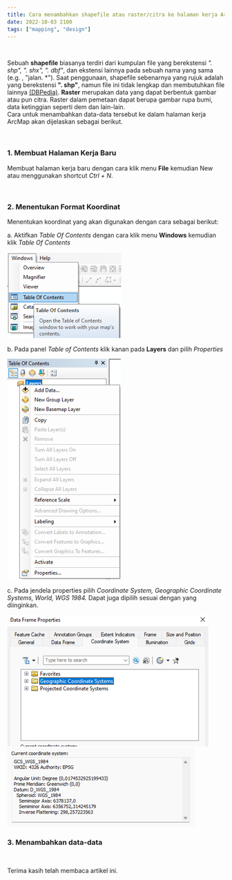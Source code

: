 ```yaml
---
title: Cara menambahkan shapefile atau raster/citra ke halaman kerja ArcMap
date: 2022-10-03 2100
tags: ["mapping", "design"]
---
```


<br>

 Sebuah **shapefile** biasanya terdiri dari kumpulan file yang berekstensi *". shp", ". shx", ". dbf"*, dan ekstensi lainnya pada sebuah nama yang sama (e.g. , "jalan. *"). Saat penggunaan, shapefile sebenarnya yang rujuk adalah yang berekstensi **". shp"**, namun file ini tidak lengkap dan membutuhkan file lainnya [(DBPedia)](http://id.dbpedia.org/page/Shapefile). **Raster** merupakan data yang dapat berbentuk gambar atau pun citra. Raster dalam pemetaan dapat berupa gambar rupa bumi, data ketinggian seperti dem dan lain-lain.
<br>
Cara untuk menambahkan data-data tersebut ke dalam halaman kerja ArcMap akan dijelaskan sebagai berikut.

<br>

### 1. Membuat Halaman Kerja Baru

Membuat halaman kerja baru dengan cara klik menu **File** kemudian New atau menggunakan shortcut *Ctrl + N*.

<br>

### 2. Menentukan Format Koordinat

Menentukan koordinat yang akan digunakan dengan cara sebagai berikut:

a. Aktifkan *Table Of Contents* dengan cara klik menu **Windows** kemudian klik *Table Of Contents*

![](./1.png)<br>

b. Pada panel *Table of Contents* klik kanan pada **Layers** dan pilih *Properties*

![](./2.png)<br>

c. Pada jendela properties pilih *Coordinate System, Geographic Coordinate Systems, World, WGS 1984.* Dapat juga dipilih sesuai dengan yang diinginkan.

![](./3.png)
![](./4.png)<br>

### 3. Menambahkan data-data



<br>

Terima kasih telah membaca artikel ini.

